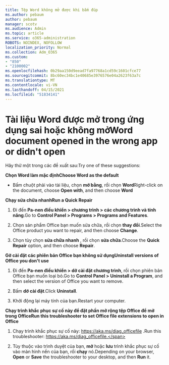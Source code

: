 ```yaml
---
title: Tệp Word không mở được khi bấm đúp
ms.author: pebaum
author: pebaum
manager: scotv
ms.audience: Admin
ms.topic: article
ms.service: o365-administration
ROBOTS: NOINDEX, NOFOLLOW
localization_priority: Normal
ms.collection: Adm_O365
ms.custom:
- "850"
- "2100002"
ms.openlocfilehash: 0b29aa150d9eead7fa97768a1cd59c1601cfce77
ms.sourcegitcommit: 8bc60ec34bc1e40685e3976576e04a2623f63a7c
ms.translationtype: MT
ms.contentlocale: vi-VN
ms.lasthandoff: 04/15/2021
ms.locfileid: "51834141"
---
```

# <a name="word-document-opened-in-the-wrong-app-or-didnt-open"></a><span data-ttu-id="fa335-102">Tài liệu Word được mở trong ứng dụng sai hoặc không mở</span><span class="sxs-lookup"><span data-stu-id="fa335-102">Word document opened in the wrong app or didn't open</span></span>

<span data-ttu-id="fa335-103">Hãy thử một trong các đề xuất sau:</span><span class="sxs-lookup"><span data-stu-id="fa335-103">Try one of these suggestions:</span></span>

<span data-ttu-id="fa335-104">**Chọn Word làm mặc định**</span><span class="sxs-lookup"><span data-stu-id="fa335-104">**Choose Word as the default**</span></span>

- <span data-ttu-id="fa335-105">Bấm chuột phải vào tài liệu, chọn **mở bằng**, rồi chọn **Word**</span><span class="sxs-lookup"><span data-stu-id="fa335-105">Right-click on the document, choose **Open with**, and then choose **Word**</span></span>

<span data-ttu-id="fa335-106">**Chạy sửa chữa nhanh**</span><span class="sxs-lookup"><span data-stu-id="fa335-106">**Run a Quick Repair**</span></span>

1. <span data-ttu-id="fa335-107">Đi đến **Pa-nen điều khiển > chương trình > các chương trình và tính năng**.</span><span class="sxs-lookup"><span data-stu-id="fa335-107">Go to **Control Panel > Programs > Programs and Features**.</span></span>

2. <span data-ttu-id="fa335-108">Chọn sản phẩm Office bạn muốn sửa chữa, rồi chọn **thay đổi**.</span><span class="sxs-lookup"><span data-stu-id="fa335-108">Select the Office product you want to repair, and then choose **Change**.</span></span>

3. <span data-ttu-id="fa335-109">Chọn tùy chọn **sửa chữa nhanh** , rồi chọn **sửa chữa**.</span><span class="sxs-lookup"><span data-stu-id="fa335-109">Choose the **Quick Repair** option, and then choose **Repair**.</span></span>

<span data-ttu-id="fa335-110">**Gỡ cài đặt các phiên bản Office bạn không sử dụng**</span><span class="sxs-lookup"><span data-stu-id="fa335-110">**Uninstall versions of Office you don't use**</span></span>

1. <span data-ttu-id="fa335-111">Đi đến **Pa-nen điều khiển > dỡ cài đặt chương trình**, rồi chọn phiên bản Office bạn muốn loại bỏ.</span><span class="sxs-lookup"><span data-stu-id="fa335-111">Go to **Control Panel > Uninstall a Program**, and then select the version of Office you want to remove.</span></span>

2. <span data-ttu-id="fa335-112">Bấm **dỡ cài đặt**.</span><span class="sxs-lookup"><span data-stu-id="fa335-112">Click **Uninstall**.</span></span>

3. <span data-ttu-id="fa335-113">Khởi động lại máy tính của bạn.</span><span class="sxs-lookup"><span data-stu-id="fa335-113">Restart your computer.</span></span>

<span data-ttu-id="fa335-114">**Chạy trình khắc phục sự cố này để đặt phần mở rộng tệp Office để mở trong Office**</span><span class="sxs-lookup"><span data-stu-id="fa335-114">**Run this troubleshooter to set Office file extensions to open in Office**</span></span>

1. <span data-ttu-id="fa335-115">Chạy trình khắc phục sự cố này: https://aka.ms/diag_officefile .</span><span class="sxs-lookup"><span data-stu-id="fa335-115">Run this troubleshooter: https://aka.ms/diag_officefile.</span></span>

2. <span data-ttu-id="fa335-116">Tùy thuộc vào trình duyệt của bạn, **mở** hoặc **lưu** trình khắc phục sự cố vào màn hình nền của bạn, rồi **chạy** nó.</span><span class="sxs-lookup"><span data-stu-id="fa335-116">Depending on your browser, **Open** or **Save** the troubleshooter to your desktop, and then **Run** it.</span></span>
